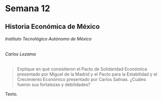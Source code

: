 # Semana 12

## Historia Económica de México

###### Instituto Tecnológico Autónomo de México

###### Carlos Lezama

> Explique en qué consistieron el Pacto de Solidaridad Económica presentado por Miguel de la Madrid y el Pacto para la Estabilidad y el Crecimiento Económico presentado por Carlos Salinas. ¿Cuáles fueron sus fortalezas y debilidades?

Texto.